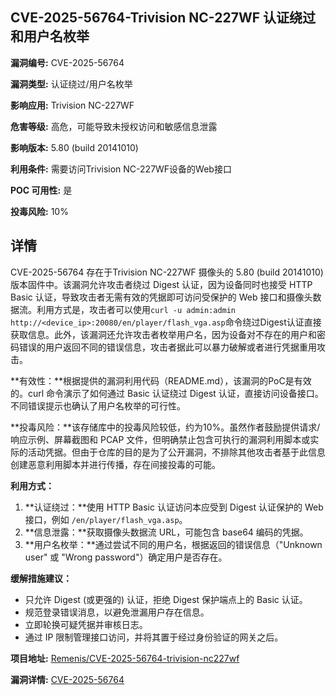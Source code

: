 ## CVE-2025-56764-Trivision NC-227WF 认证绕过和用户名枚举

**漏洞编号:** CVE-2025-56764

**漏洞类型:** 认证绕过/用户名枚举

**影响应用:** Trivision NC-227WF

**危害等级:** 高危，可能导致未授权访问和敏感信息泄露

**影响版本:** 5.80 (build 20141010)

**利用条件:** 需要访问Trivision NC-227WF设备的Web接口

**POC 可用性:** 是

**投毒风险:** 10%

## 详情

CVE-2025-56764 存在于Trivision NC-227WF 摄像头的 5.80 (build 20141010) 版本固件中。该漏洞允许攻击者绕过 Digest 认证，因为设备同时也接受 HTTP Basic 认证，导致攻击者无需有效的凭据即可访问受保护的 Web 接口和摄像头数据流。利用方式是，攻击者可以使用`curl -u admin:admin http://<device_ip>:20080/en/player/flash_vga.asp`命令绕过Digest认证直接获取信息。此外，该漏洞还允许攻击者枚举用户名，因为设备对不存在的用户和密码错误的用户返回不同的错误信息，攻击者据此可以暴力破解或者进行凭据重用攻击。

**有效性：**根据提供的漏洞利用代码（README.md），该漏洞的PoC是有效的。curl 命令演示了如何通过 Basic 认证绕过 Digest 认证，直接访问设备接口。不同错误提示也确认了用户名枚举的可行性。

**投毒风险：**该存储库中的投毒风险较低，约为10%。虽然作者鼓励提供请求/响应示例、屏幕截图和 PCAP 文件，但明确禁止包含可执行的漏洞利用脚本或实际的活动凭据。但由于仓库的目的是为了公开漏洞，不排除其他攻击者基于此信息创建恶意利用脚本并进行传播，存在间接投毒的可能。

**利用方式：**
1.  **认证绕过：**使用 HTTP Basic 认证访问本应受到 Digest 认证保护的 Web 接口，例如 `/en/player/flash_vga.asp`。
2.  **信息泄露：**获取摄像头数据流 URL，可能包含 base64 编码的凭据。
3.  **用户名枚举：**通过尝试不同的用户名，根据返回的错误信息（"Unknown user" 或 "Wrong password"）确定用户是否存在。

**缓解措施建议：**

*   只允许 Digest (或更强的) 认证，拒绝 Digest 保护端点上的 Basic 认证。
*   规范登录错误消息，以避免泄漏用户存在信息。
*   立即轮换可疑凭据并审核日志。
*   通过 IP 限制管理接口访问，并将其置于经过身份验证的网关之后。

**项目地址:** [Remenis/CVE-2025-56764-trivision-nc227wf](https://github.com/Remenis/CVE-2025-56764-trivision-nc227wf)

**漏洞详情:** [CVE-2025-56764](https://nvd.nist.gov/vuln/detail/CVE-2025-56764)